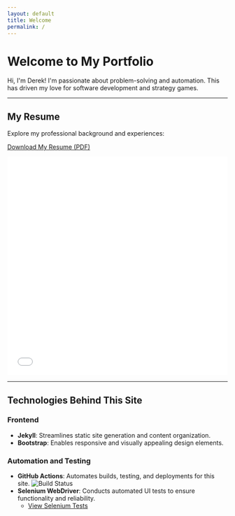 ```yaml
---
layout: default
title: Welcome
permalink: /
---
```


# Welcome to My Portfolio

Hi, I'm Derek! I'm passionate about problem-solving and automation. This has driven my love for software development and strategy games.

---

## My Resume
Explore my professional background and experiences:
<p>
    <a href="/assets/pdf/DM_Resume_2024.pdf" download>
        <i class="fas fa-file-download"></i> Download My Resume (PDF)
    </a>
</p>

<iframe src="/assets/pdf/DM_Resume_2024.pdf" width="100%" height="500px" style="border: none;"></iframe>

---

## Technologies Behind This Site

### Frontend
- **Jekyll**: Streamlines static site generation and content organization.
- **Bootstrap**: Enables responsive and visually appealing design elements.

### Automation and Testing
- **GitHub Actions**: Automates builds, testing, and deployments for this site.
  ![Build Status](https://github.com/drmDev/drmDev.github.io/actions/workflows/ci-cd.yml/badge.svg)
- **Selenium WebDriver**: Conducts automated UI tests to ensure functionality and reliability.
  - <a href="https://github.com/drmDev/drmDev.github.io/tree/main/SeleniumTests" target="_blank" rel="noopener noreferrer">View Selenium Tests</a>
